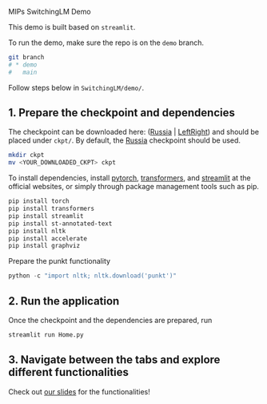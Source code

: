  MIPs SwitchingLM Demo

This demo is built based on `streamlit`. 

To run the demo, make sure the repo is on the `demo` branch.
```bash
git branch
# * demo
#   main
```

Follow steps below in `SwitchingLM/demo/`. 
## 1. Prepare the checkpoint and dependencies
The checkpoint can be downloaded here: ([Russia](https://drive.google.com/file/d/1AgeX0ipPb5oqugwOBWyGHDu0_l4ZtudJ/view?usp=share_link) | [LeftRight](https://drive.google.com/file/d/1K8_zFSuisYt5efO3lxHs9zvTcjPkP63D/view?usp=share_link)) and should be placed under `ckpt/`. By default, the [Russia](https://drive.google.com/file/d/1AgeX0ipPb5oqugwOBWyGHDu0_l4ZtudJ/view?usp=share_link) checkpoint should be used.
```bash
mkdir ckpt
mv <YOUR_DOWNLOADED_CKPT> ckpt
```

To install dependencies, install [pytorch](https://pytorch.org/get-started/locally/), [transformers](https://huggingface.co/docs/transformers/index), and [streamlit](https://streamlit.io/) at the official websites, or simply through package management tools such as pip.
```bash
pip install torch
pip install transformers
pip install streamlit
pip install st-annotated-text
pip install nltk
pip install accelerate
pip install graphviz
```

Prepare the punkt functionality
```python
python -c "import nltk; nltk.download('punkt')"
```
## 2. Run the application
Once the checkpoint and the dependencies are prepared, run
```bash
streamlit run Home.py
```

## 3. Navigate between the tabs and explore different functionalities
Check out [our slides](https://docs.google.com/presentation/d/1Rmqz8uDEI2rSwdLxo7BdwjKI8sprkBNz6zXS3fOwVPM/edit?usp=sharing) for the functionalities!
